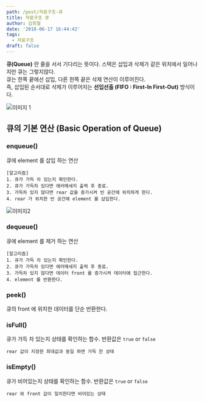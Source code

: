 ```yaml
---
path: /post/자료구조-큐
title: 자료구조 큐
author: 김희철
date: '2018-06-17 16:44:42'
tags:
  - 자료구조
draft: false
---
```


**큐(Queue)** 란 줄을 서서 기다리는 뜻이다.
스택은 삽입과 삭제가 같은 위치에서 일어나지만 큐는 그렇지않다.  
큐는 한쪽 끝에선 삽입, 다른 한쪽 끝은 삭제 연산이 이루어진다.  
즉, 삽입된 순서대로 삭제가 이루어지는 **선입선출 (FIFO : First-In First-Out)** 방식이다.

![이미지 1](https://www.tutorialspoint.com/data_structures_algorithms/images/queue_diagram.jpg)

## 큐의 기본 연산 (Basic Operation of Queue)

### enqueue()

큐에 element 를 삽입 하는 연산

```
[알고리즘]
1. 큐가 가득 차 있는지 확인한다.
2. 큐가 가득차 있다면 에러메세지 출력 후 종료.
3. 가득차 있지 않다면 rear 값을 증가시켜 빈 공간에 위치하게 한다.
4. rear 가 위치한 빈 공간에 element 를 삽입한다.
```

![이미지2](https://www.tutorialspoint.com/data_structures_algorithms/images/queue_enqueue_diagram.jpg)

### dequeue()

큐에 element 를 제거 하는 연산

```
[알고리즘]
1. 큐가 가득 차 있는지 확인한다.
2. 큐가 가득차 있다면 에러메세지 출력 후 종료.
3. 가득차 있지 않다면 데이터 front 를 증가시켜 데이터에 접근한다.
4. element 를 반환한다.
```

### peek()

큐의 front 에 위치한 데이터를 단순 반환한다.

### isFull()

큐가 가득 차 있는지 상태를 확인하는 함수. 반환값은 `true` or `false`

```
rear 값이 지정한 최대값과 동일 하면 가득 찬 상태
```

### isEmpty()

큐가 비어있는지 상태를 확인하는 함수. 반환값은 `true` or `false`

```
rear 와 front 값이 일치한다면 비어있는 상태
```
